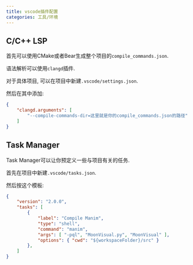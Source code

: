 ```yaml
---
title: vscode插件配置
categories: 工具/环境
---
```




## C/C++ LSP

首先可以使用CMake或者Bear生成整个项目的`compile_commands.json`.

语法解析可以使用`clangd`插件.

对于具体项目, 可以在项目中新建`.vscode/settings.json`.

然后在其中添加:

```json
{
    "clangd.arguments": [
        "--compile-commands-dir=这里就是你的compile_commands.json的路径"
    ]
}
```



## Task Manager

Task Manager可以让你预定义一些与项目有关的任务.

首先在项目中新建`.vscode/tasks.json`.

然后按这个模板:

```json
{
    "version": "2.0.0",
    "tasks": [
        {
            "label": "Compile Manim",
            "type": "shell",
            "command": "manim",
            "args": [ "-pql", "MoonVisual.py", "MoonVisual" ],
            "options": { "cwd": "${workspaceFolder}/src" }
        },
    ]
}
```

